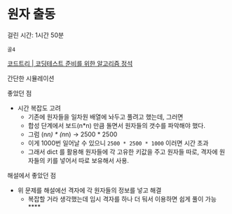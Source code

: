 # 원자 출동

걸린 시간: 1시간 50분

`골4`

[코드트리 | 코딩테스트 준비를 위한 알고리즘 정석](https://www.codetree.ai/training-field/frequent-problems/problems/atom-collision/description?page=2&pageSize=20)

간단한 시뮬레이션

좋았던 점

- 시간 복잡도 고려
    - 기존에 원자들을 일차원 배열에 놔두고 풀려고 했는데, 그러면
    - 합성 단계에서 보드(n*n) 만큼 돌면서 원자들의 갯수를 파악해야 했다.
    - 그럼 (n*n) * (n*n) → 2500 * 2500
    - 이게 1000번 일어날 수 있으니 `2500 * 2500 * 1000` 이러면 시간 초과
    - 그래서 dict 를 활용해 원자들에 각 고유한 키값을 주고 원자들 따로, 격자에 원자들의 키를 넣어서 따로 보유해서 사용.

해설에서 좋았던 점

- 위 문제를 해설에선 격자에 각 원자들의 정보를 넣고 해결
    - 복잡할 거라 생각했는데 임시 격자를 하나 더 둬서 이용하면 쉽게 풀이 가능****